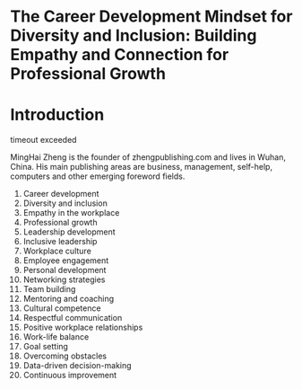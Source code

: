 # The Career Development Mindset for Diversity and Inclusion: Building Empathy and Connection for Professional Growth

# Introduction

timeout exceeded


MingHai Zheng is the founder of zhengpublishing.com and lives in Wuhan, China. His main publishing areas are business, management, self-help, computers and other emerging foreword fields.



1. Career development
2. Diversity and inclusion
3. Empathy in the workplace
4. Professional growth
5. Leadership development
6. Inclusive leadership
7. Workplace culture
8. Employee engagement
9. Personal development
10. Networking strategies
11. Team building
12. Mentoring and coaching
13. Cultural competence
14. Respectful communication
15. Positive workplace relationships
16. Work-life balance
17. Goal setting
18. Overcoming obstacles
19. Data-driven decision-making
20. Continuous improvement

